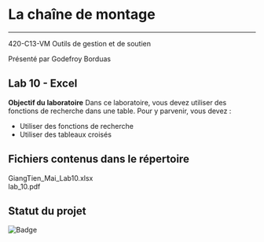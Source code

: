 # La chaîne de montage
___

420-C13-VM Outils de gestion et de soutien

Présenté par Godefroy Borduas

## Lab 10 - Excel

**Objectif du laboratoire**
Dans ce laboratoire, vous devez utiliser des fonctions de recherche dans une table. Pour y 
parvenir, vous devez :

- Utiliser des fonctions de recherche 
- Utiliser des tableaux croisés



## Fichiers contenus dans le répertoire
GiangTien_Mai_Lab10.xlsx  
lab_10.pdf


## Statut du projet
![Badge](https://img.shields.io/badge/Lab%2010%20--%20Excel-Termin%C3%A9-brightgreen)